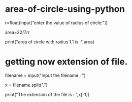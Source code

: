 # area-of-circle-using-python
r=float(input("enter the value of radius of circle:"))

area=22/7*r*r

print("area of circle with radius 1.1 is :",area)
# getting now extension of file.
filename = input("Input the filename : ")

x = filename.split(".")

print("The extension of the file is : ",x[-1])
